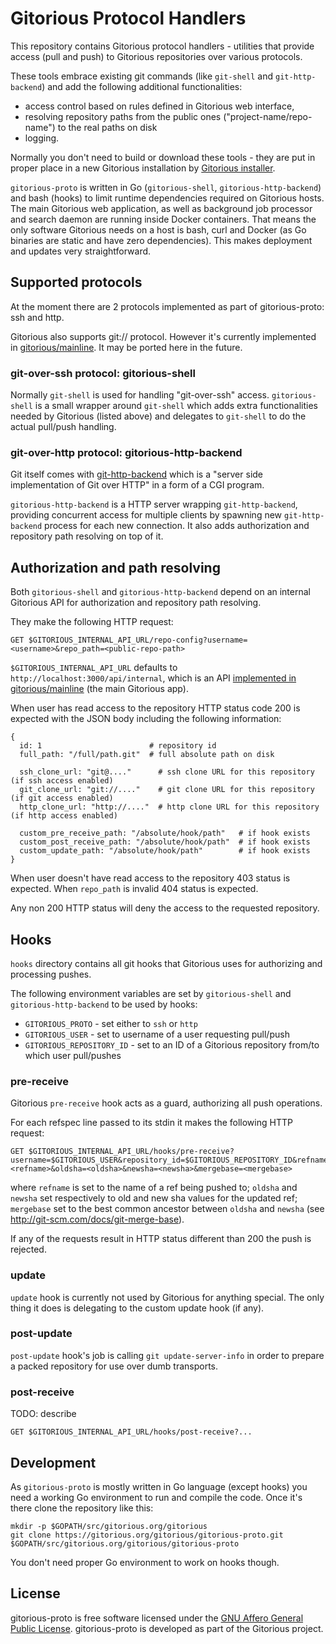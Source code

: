 # Gitorious Protocol Handlers

This repository contains Gitorious protocol handlers - utilities that provide
access (pull and push) to Gitorious repositories over various protocols.

These tools embrace existing git commands (like `git-shell` and
`git-http-backend`) and add the following additional functionalities:

* access control based on rules defined in Gitorious web interface,
* resolving repository paths from the public ones ("project-name/repo-name") to
  the real paths on disk
* logging.

Normally you don't need to build or download these tools - they are put in
proper place in a new Gitorious installation by
[Gitorious installer](https://gitorious.org/gitorious/ce-installer).

`gitorious-proto` is written in Go (`gitorious-shell`,
`gitorious-http-backend`) and bash (hooks) to limit runtime dependencies
required on Gitorious hosts. The main Gitorious web application, as well as
background job processor and search daemon are running inside Docker
containers. That means the only software Gitorious needs on a host is bash,
curl and Docker (as Go binaries are static and have zero dependencies). This
makes deployment and updates very straightforward.

## Supported protocols

At the moment there are 2 protocols implemented as part of gitorious-proto: ssh
and http.

Gitorious also supports git:// protocol. However it's currently implemented in
[gitorious/mainline](https://gitorious.org/gitorious/mainline). It may be
ported here in the future.

### git-over-ssh protocol: gitorious-shell

Normally `git-shell` is used for handling "git-over-ssh" access.
`gitorious-shell` is a small wrapper around `git-shell` which adds extra
functionalities needed by Gitorious (listed above) and delegates to `git-shell`
to do the actual pull/push handling.

### git-over-http protocol: gitorious-http-backend

Git itself comes with
[git-http-backend](http://git-scm.com/docs/git-http-backend) which is a "server
side implementation of Git over HTTP" in a form of a CGI program.

`gitorious-http-backend` is a HTTP server wrapping `git-http-backend`,
providing concurrent access for multiple clients by spawning new
`git-http-backend` process for each new connection. It also adds authorization
and repository path resolving on top of it.

## Authorization and path resolving

Both `gitorious-shell` and `gitorious-http-backend` depend on an internal
Gitorious API for authorization and repository path resolving.

They make the following HTTP request:

    GET $GITORIOUS_INTERNAL_API_URL/repo-config?username=<username>&repo_path=<public-repo-path>

`$GITORIOUS_INTERNAL_API_URL` defaults to `http://localhost:3000/api/internal`,
which is an API [implemented in
gitorious/mainline](https://gitorious.org/gitorious/mainline/source/master:app/controllers/api/internal/repository_configurations_controller.rb)
(the main Gitorious app).

When user has read access to the repository HTTP status code 200 is expected
with the JSON body including the following information:

    {
      id: 1                        # repository id
      full_path: "/full/path.git"  # full absolute path on disk

      ssh_clone_url: "git@...."      # ssh clone URL for this repository (if ssh access enabled)
      git_clone_url: "git://...."    # git clone URL for this repository (if git access enabled)
      http_clone_url: "http://...."  # http clone URL for this repository (if http access enabled)

      custom_pre_receive_path: "/absolute/hook/path"   # if hook exists
      custom_post_receive_path: "/absolute/hook/path"  # if hook exists
      custom_update_path: "/absolute/hook/path"        # if hook exists
    }

When user doesn't have read access to the repository 403 status is expected.
When `repo_path` is invalid 404 status is expected.

Any non 200 HTTP status will deny the access to the requested repository.

## Hooks

`hooks` directory contains all git hooks that Gitorious uses for authorizing
and processing pushes.

The following environment variables are set by `gitorious-shell` and
`gitorious-http-backend` to be used by hooks:

* `GITORIOUS_PROTO` - set either to `ssh` or `http`
* `GITORIOUS_USER` - set to username of a user requesting pull/push
* `GITORIOUS_REPOSITORY_ID` - set to an ID of a Gitorious repository from/to which
  user pull/pushes

### pre-receive

Gitorious `pre-receive` hook acts as a guard, authorizing all push operations.

For each refspec line passed to its stdin it makes the following HTTP request:

    GET $GITORIOUS_INTERNAL_API_URL/hooks/pre-receive?username=$GITORIOUS_USER&repository_id=$GITORIOUS_REPOSITORY_ID&refname=<refname>&oldsha=<oldsha>&newsha=<newsha>&mergebase=<mergebase>

where `refname` is set to the name of a ref being pushed to; `oldsha` and
`newsha` set respectively to old and new sha values for the updated ref;
`mergebase` set to the best common ancestor between `oldsha` and `newsha` (see
http://git-scm.com/docs/git-merge-base).

If any of the requests result in HTTP status different than 200 the push is
rejected.

### update

`update` hook is currently not used by Gitorious for anything special. The only
thing it does is delegating to the custom update hook (if any).

### post-update

`post-update` hook's job is calling `git update-server-info` in order to
prepare a packed repository for use over dumb transports.

### post-receive

TODO: describe

    GET $GITORIOUS_INTERNAL_API_URL/hooks/post-receive?...

## Development

As `gitorious-proto` is mostly written in Go language (except hooks) you need a
working Go environment to run and compile the code. Once it's there clone the
repository like this:

    mkdir -p $GOPATH/src/gitorious.org/gitorious
    git clone https://gitorious.org/gitorious/gitorious-proto.git $GOPATH/src/gitorious.org/gitorious/gitorious-proto

You don't need proper Go environment to work on hooks though.

## License

gitorious-proto is free software licensed under the
[GNU Affero General Public License](http://www.gnu.org/licenses/agpl-3.0.html).
gitorious-proto is developed as part of the Gitorious project.
